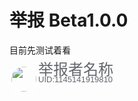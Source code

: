 <meta name="referrer" content="no-referrer" />
<style type="text/css" media="screen">
.round_icon
  {
  width: 40px;
  height: 40px;
  display: flex;
  border: 3px solid white;
  border-radius: 50%;
  align-items: center;
  justify-content: center;
  overflow: hidden;
}
  
  .t1{
    line-height:1.5;
    margin:-0.25em 0;
  }
</style>


# 举报 Beta1.0.0

目前先测试着看

  <div Style="line-height:1.14em;">
    <img src="https://i2.hdslb.com/bfs/face/7899638a48e4b906a5e435552c02548fc31b3318.jpg" class="round_icon" style="float:left;" alt="">
    <font size="5" face="arial" color="#61666D">举报者名称</font><br>
    <font size="2" face="arial" color="#61666D">UID:1145141919810</font>
  </div>

      





